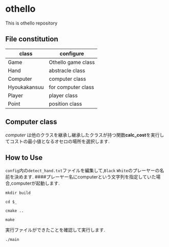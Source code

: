 # othello

This is othello repository

## File constitution

| class | configure |
----|----
| Game | Othello game class |
| Hand | abstracle class |
| Computer | computer class |
| Hyoukakansuu | for computer class |
| Player | player class |
| Point | position class |

## Computer class
*computer* は他のクラスを継承し継承したクラスが持つ関数**calc_cost**を実行してコストの最小値となるオセロの場所を選択します.

## How to Use

`config`内の`detect_hand.txt`ファイルを編集して,`Black` `White`のプレーヤーの名前を決めます.
####プレーヤー名にcomputerという文字列を指定していた場合,computerが起動します.

`mkdir build`

`cd $_`

`cmake ..`

`make`

実行ファイルができたことを確認して実行します.

`./main`
